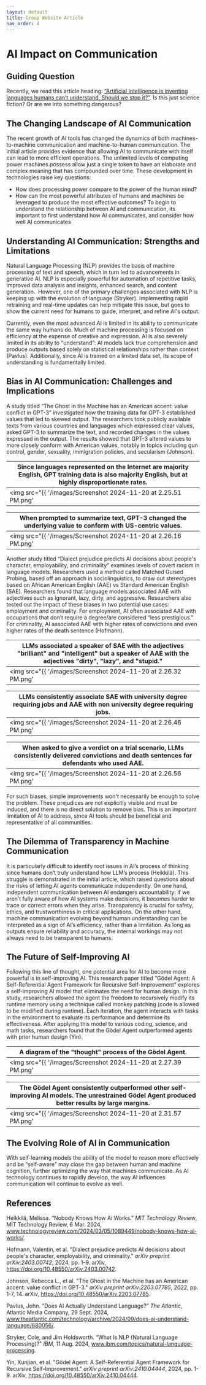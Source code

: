 ```yaml
---
layout: default
title: Group Website Article
nav_order: 4
---
```

# AI Impact on Communication

## Guiding Question
Recently, we read this article heading: [“Artificial Intelligence is inventing languages humans can’t understand. Should we stop it?”](https://www.fastcompany.com/90132632/ai-is-inventing-its-own-perfect-languages-should-we-let-it). Is this just science fiction? Or are we into something dangerous?

## The Changing Landscape of AI Communication
The recent growth of AI tools has changed the dynamics of both machines-to-machine communication and machine-to-human communication. The initial article provides evidence that allowing AI to communicate with itself can lead to more efficient operations. The unlimited levels of computing power machines possess allow just a single token to have an elaborate and complex meaning that has compounded over time. These development in technologies raise key questions:
- How does processing power compare to the power of the human mind?
- How can the most powerful attributes of humans and machines be leveraged to produce the most effective outcomes?
To begin to understand the relationship between AI and communication, its important to first understand how AI communicates, and consider how well AI communicates


## Understanding AI Communication: Strengths and Limitations
Natural Language Processing (NLP) provides the basis of machine processing of text and speech, which in turn led to advancements in generative AI. NLP is especially powerful for automation of repetitive tasks, improved data analysis and insights, enhanced search, and content generation.  However, one of the primary challenges associated with NLP is keeping up with the evolution of language (Stryker). Implementing rapid retraining and real-time updates can help mitigate this issue, but goes to show the current need for humans to guide, interpret, and refine AI's output. 

Currently, even the most advanced AI is limited in its ability to communicate the same way humans do. Much of machine processing is focused on efficiency at the expense of creative and expression. AI is also severely limited in its ability to “understand”: AI models lack true comprehension and produce outputs based solely on statistical relationships rather than context (Pavlus). Additionally, since AI is trained on a limited data set, its scope of understanding is fundamentally limited.


## Bias in AI Communication: Challenges and Implications
A study titled “The Ghost in the Machine has an American accent: value conflict in GPT-3” investigated how the training data for GPT-3 established values that led to skewed output. The researchers took publicly available texts from various countries and languages which expressed clear values, asked GPT-3 to summarize the text, and recorded changes in the values expressed in the output. The results showed that GPT-3 altered values to more closely conform with American values, notably in topics including gun control, gender, sexuality, immigration policies, and secularism (Johnson).

| Since languages represented on the Internet are majority English, GPT training data is also majority English, but at highly disproportionate rates. |
| --------------------------------------------------------------------------------------------------------------------------------------------------- |
| <img src="{{ '/images/Screenshot 2024-11-20 at 2.25.51 PM.png' | relative_url}}" alt="Screenshot" width="500">                                               |

| When prompted to summarize text, GPT-3 changed the underlying value to conform with US-centric values.                                             |
| ------------------------------------------------------------------------------------------------------                                               |
| <img src="{{ '/images/Screenshot 2024-11-20 at 2.26.16 PM.png' | relative_url}}" alt="Screenshot">                                               |


Another study titled “Dialect prejudice predicts AI decisions about people's character, employability, and criminality” examines levels of covert racism in language models. Researchers used a method called Matched Guised Probing, based off an approach in sociolinguistics, to draw out stereotypes based on African American English (AAE) vs Standard American English (SAE). Researchers found that language models associated AAE with adjectives such as ignorant, lazy, dirty, and aggressive. Researchers also tested out the impact of these biases in two potential use cases: employment and criminality. For employment, AI often associated AAE with occupations that don’t require a degree/are considered “less prestigious.” For criminality, AI associated AAE with higher rates of convictions and even higher rates of the death sentence (Hofmann).

| LLMs associated a speaker of SAE with the adjectives "brilliant" and "intelligent" but a speaker of AAE with the adjectives "dirty", "lazy", and "stupid." |
| ---------------------------------------------------------------------------------------------------------------------------------------------------------- |
| <img src="{{ '/images/Screenshot 2024-11-20 at 2.26.32 PM.png' | relative_url}}" alt="Screenshot"><br> |

| LLMs consistently associate SAE with university degree requiring jobs and AAE with non university degree requiring jobs. |
| ------------------------------------------------------------------------------------------------------------------------ |
| <img src="{{ '/images/Screenshot 2024-11-20 at 2.26.46 PM.png' | relative_url}}" alt="Screenshot">                                                           |

| When asked to give a verdict on a trial scenario, LLMs consistently delivered convictions and death sentences for defendants who used AAE. |
| ------------------------------------------------------------------------------------------------------------------------------------------ |
| <img src="{{ '/images/Screenshot 2024-11-20 at 2.26.56 PM.png' | relative_url}}" alt="Screenshot">                                                           |


For such biases, simple improvements won't necessarily be enough to solve the problem. These prejudices are not explicitly visible and must be induced, and there is no direct solution to remove bias. This is an important limitation of AI to address, since AI tools should be beneficial and representative of all communities.

## The Dilemma of Transparency in Machine Communication
It is particularly difficult to identify root issues in AI’s process of thinking since humans don’t truly understand how LLM’s process (Heikkilä). This struggle is demonstrated in the initial article, which raised questions about the risks of letting AI agents communicate independently. On one hand, independent communication between AI endangers accountability: if we aren’t fully aware of how AI systems make decisions, it becomes harder to trace or correct errors when they arise. Transparency is crucial for safety, ethics, and trustworthiness in critical applications. On the other hand, machine communication evolving beyond human understanding can be interpreted as a sign of AI’s efficiency, rather than a limitation. As long as outputs ensure reliability and accuracy, the internal workings may not always need to be transparent to humans. 


## The Future of Self-Improving AI
Following this line of thought, one potential area for AI to become more powerful is in self-improving AI. This research paper titled “Gödel Agent: A Self-Referential Agent Framework for Recursive Self-Improvement” explores a self-improving AI model that eliminates the need for human design. In this study, researchers allowed the agent the freedom to recursively modify its runtime memory using a technique called monkey patching (code is allowed to be modified during runtime). Each iteration, the agent interacts with tasks in the environment to evaluate its performance and determine its effectiveness. After applying this model to various coding, science, and math tasks, researchers found that the Gödel Agent outperformed agents with prior human design (Yin).

| A diagram of the "thought" process of the Gödel Agent. |
| ------------------------------------------------------------------------------------------------------------------------ |
| <img src="{{ '/images/Screenshot 2024-11-20 at 2.27.39 PM.png' | relative_url}}" alt="Screenshot"> |

| The Gödel Agent consistently outperformed other self-improving AI models. The unrestrained Gödel Agent produced better results by large margins. |
| ------------------------------------------------------------------------------------------------------------------------------------------------ |
| <img src="{{ '/images/Screenshot 2024-11-20 at 2.31.57 PM.png' | relative_url}}" alt="Screenshot"> |



## The Evolving Role of AI in Communication
With self-learning models the ability of the model to reason more effectively and be “self-aware” may close the gap between human and machine cognition, further optimizing the way that machines communicate. As AI technology continues to rapidly develop, the way AI influences communication will continue to evolve as well.

## References

Heikkilä, Melissa. “Nobody Knows How Ai Works.” _MIT Technology Review_, MIT Technology Review, 6 Mar. 2024, www.technologyreview.com/2024/03/05/1089449/nobody-knows-how-ai-works/.

Hofmann, Valentin, et al. "Dialect prejudice predicts AI decisions about people's character, employability, and criminality." _arXiv preprint arXiv:2403.00742_, 2024, pp. 1-9. arXiv, https://doi.org/10.48550/arXiv.2403.00742.

Johnson, Rebecca L., et al. "The Ghost in the Machine has an American accent: value conflict in GPT-3." _arXiv preprint arXiv:2203.07785_, 2022, pp. 1-7, 14. arXiv, https://doi.org/10.48550/arXiv.2203.07785.

Pavlus, John. “Does AI Actually Understand Language?” _The Atlantic_, Atlantic Media Company, 29 Sept. 2024, www.theatlantic.com/technology/archive/2024/09/does-ai-understand-language/680056/.

Stryker, Cole, and Jim Holdsworth. “What Is NLP (Natural Language Processing)?” _IBM_, 11 Aug. 2024, www.ibm.com/topics/natural-language-processing.

Yin, Xunjian, et al. "Gödel Agent: A Self-Referential Agent Framework for Recursive Self-Improvement." _arXiv preprint arXiv:2410.04444_, 2024, pp. 1-9. arXiv, https://doi.org/10.48550/arXiv.2410.04444.